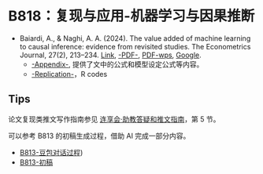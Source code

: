 # B818：复现与应用-机器学习与因果推断

- Baiardi, A., & Naghi, A. A. (2024). The value added of machine learning to causal inference: evidence from revisited studies. The Econometrics Journal, 27(2), 213–234. [Link](https://doi.org/10.1093/ectj/utae004), [-PDF-](https://watermark.silverchair.com/utae004.pdf?token=AQECAHi208BE49Ooan9kkhW_Ercy7Dm3ZL_9Cf3qfKAc485ysgAAA0wwggNIBgkqhkiG9w0BBwagggM5MIIDNQIBADCCAy4GCSqGSIb3DQEHATAeBglghkgBZQMEAS4wEQQMZKPBTHbOj_k_VDOzAgEQgIIC_8BAJuG7iIAG6IKZmU_WIpg0lYkBjmlB4YBi8O109DsmDvyywCN8XNN5syPiTT-ODWuuS7kG3RnVcsaKGpd3F6PWfXGof3y4qRGPEXLmYgzHaXND9L8k0P-hm1BLgzsW-NSFYDoAPtX2BN_pjfcBtSU8ith6y-r4XB9sq9BMrFLxQOdh3UjXA30phX-k3Dw9I638hAKW-wH9MuGpq_pr0QuIpipNcmS4T8OfTSd9iLorzYuVg0clg-ql1OBx0OJMl9UP6U2SGQ87C03zxV0wMG71SOapsf9diSYVGZJ8d1cwCsPo2kIaLwtKahAp9dKOcUzdsmVhk8Xmxzznh1cWxfw6gI6A8msu_6tKSrLm2X6m78r7zhaCv4Zr-SqYLjANSQWOueWTd9ZVw8TRXTWncb8m-9UlWQJig1kZldOBnZM-CzGcQW63eDpD2keFuGzzsobPyY_vC5tVDKygfDd6SjROgKJx3vWjnDjYSfnsz4J31wU3isDMHQ0PIGziJhQ-mQZrC9QrLqgkby6gbW6akjiJAc6SLeovNThKlRtkY-NU1uGzHLKne7lo2YLf_XKZr4SOQQfuPqNNKRKy3PQhr_Jwd8xWvNtT-wcFS8z4J2EPYEjVxRvbfT9qS0uNnhfJ3p-ew6pDRTcHJCh-v5bywaeBgZuSebyaT1Xgs5jNt6XcwdL3-UnL5zaq1wwaI9BUh7P2K452p5IuCBViUzCGR9tQFV-LzFRYjmf0DhBTugnwqPhSqNRKJrC7SUVZGjwPfibhO_Nmo-gmpb4os0nzhnYfw-TkwAAfYYdthIAw54oq3gsK4l_wygJ1JQ2g7mXUJPhkqVulX9mku4ks7tUBgBrJcHH1vbvs3lGWy-in3iHZel1_9WCt3LqyekczyZNElEqe0re5d5PMWX-Ad0127qw_Rctc_QhVAnaojKD2SrmvmGjeEJcH3M_JLFAW66Ch7Id3klo4t1zaODIYmCxVNiYzncSC5coHL5v-L78W9mh66opEENeNMiZmahUMf6Gf), [PDF-wps](https://papers.tinbergen.nl/21001.pdf), [Google](<https://scholar.google.com/scholar?q=The value added of machine learning to causal inference: evidence from revisited studies>).
  - [-Appendix-](https://oup.silverchair-cdn.com/oup/backfile/Content_public/Journal/ectj/27/2/10.1093_ectj_utae004/1/utae004_online_appendix.pdf?Expires=1752831230&Signature=INLwGecCD8eE256MvLEbADNBC4edPX2XKmfLcsfRp0i~4ix6FTCFwFwhFGBt0euN3jvfqiLKpc19kCTtTpNl0Lw9s86Nx09dN0IJEbGHhGb2~WvyvWpxOgqqhNd15wGB0n~FRpU7orOHGl4gB3grfo4RjwGsqTIolT4OIZiVqKEHqFJfnb8AqErUuBrO9Y5wgf8AjF3ngkdFhGWjFBtgVoV0okqYmkQjVtACqMF9Nb07zjqJod9YsLKWon-NASDLfFcEZyz5BC1OgbWP2zxHv-5F67BEXwwJgdnAALrg774VIcwEjrw0SyNJcfkiZC8RzgQpujSI8w1tY7DRn2WdcA__&Key-Pair-Id=APKAIE5G5CRDK6RD3PGA), 提供了文中的公式和模型设定公式等内容。
  - [-Replication-](https://oup.silverchair-cdn.com/oup/backfile/Content_public/Journal/ectj/27/2/10.1093_ectj_utae004/1/utae004_replication_files.zip?Expires=1752831230&Signature=OorVYyIbynMNU1cIFUk-c-teed1HQWQqF6mSCLCqaZOqTaIFvXONrbRW25tPtetqPAKivd8Pe0paTAijclbTj62lJ72CLqOE0L1oT-Y3MBJzs~qhQDvrhJGHUIPYIfXPHJ8NtL9McpJwlJW31f~AWgEeh7TSim-BQL-o9aj9Uk4BDDCmnncEgWy0fZD7AgmMhPiBGb3hSu0pxYI12qpo-VVPv348iGHR9IK5VDdexYxWIu7uSMpz1O20IakOtzMYeDBhrg5KdDsrQOvMtqu-gg38qymOewNd~Gu8-5qLE4vNGC9swF7g-lxiWcwQa1dIhX2gcQpDyo71GaGz2JtiMQ__&Key-Pair-Id=APKAIE5G5CRDK6RD3PGA)，R codes 


## Tips

论文复现类推文写作指南参见 [连享会·助教答疑和推文指南](https://file.lianxh.cn/KC/lianxh_TA_Guide.pdf)，第 5 节。

可以参考 B813 的初稿生成过程，借助 AI 完成一部分内容。

- [B813-豆包对话过程](https://www.doubao.com/thread/w8e524bfc59a644e2))
- [B813-初稿](https://github.com/arlionn/lianxhta/blob/main/sample/B813-Stragged-DID.md)
